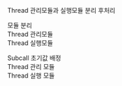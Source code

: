 Thread 관리모듈과 실행모듈 분리 후처리  

모듈 분리  
Thread 관리모듈  
Thread 실행모듈  

Subcall 초기값 배정  
Thread 관리 모듈  
Thread 실행 모듈  
